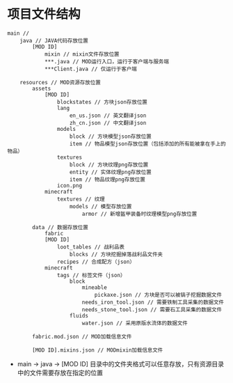 
# 项目文件结构

    
    main // 
        java // JAVA代码存放位置
            [MOD ID]
                mixin // mixin文件存放位置
                ***.java // MOD运行入口，运行于客户端与服务端
                ***Client.java // 仅运行于客户端

        resources // MOD资源存放位置
            assets
                [MOD ID]
                    blockstates // 方块json存放位置
                    lang
                        en_us.json // 英文翻译json
                        zh_cn.json // 中文翻译json
                    models
                        block // 方块模型json存放位置
                        item // 物品模型json存放位置（包括添加的所有能被拿在手上的物品）
                    textures
                        block // 方块纹理png存放位置
                        entity // 实体纹理png存放位置
                        item // 物品纹理png存放位置
                    icon.png
                minecraft
                    textures // 纹理
                        models // 模型存放位置
                            armor // 新增盔甲装备时纹理模型png存放位置

            data // 数据存放位置
                fabric
                [MOD ID]
                    loot_tables // 战利品表
                        blocks // 方块挖掘掉落战利品文件夹
                    recipes // 合成配方（json）
                minecraft
                    tags // 标签文件（json）
                        block
                            mineable
                                pickaxe.json // 方块是否可以被镐子挖掘数据文件
                            needs_iron_tool.json // 需要铁制工具采集的数据文件
                            needs_stone_tool.json // 需要石工具采集的数据文件
                        fluids
                            water.json // 采用原版水流体的数据文件

            fabric.mod.json // MOD加载信息文件

            [MOD ID].mixins.json // MODmixin加载信息文件


- main -> java -> [MOD ID] 目录中的文件夹格式可以任意存放，只有资源目录中的文件需要存放在指定的位置
